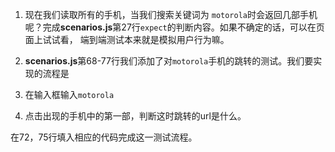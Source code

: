 1. 现在我们读取所有的手机，当我们搜索关键词为 ```motorola```时会返回几部手机呢？完成**scenarios.js**第27行```expect```的判断内容。如果不确定的话，可以在页面上试试看，
端到端测试本来就是模拟用户行为嘛。

2. **scenarios.js**第68-77行我们添加了对```motorola```手机的跳转的测试。我们要实现的流程是

  1. 在输入框输入```motorola```
  
  2. 点击出现的手机中的第一部，判断这时跳转的url是什么。
 
  在72，75行填入相应的代码完成这一测试流程。
